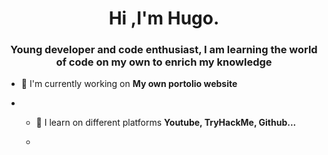 <h1 align="center">Hi ,I'm Hugo.</h1>
<h3 align="center">Young developer and code enthusiast, I am learning the world of code on my own to enrich my knowledge</h3>

- 🔭 I'm currently working on **My own portolio website**

- - 🤝 I learn on different platforms **Youtube, TryHackMe, Github...**
 
  - 
